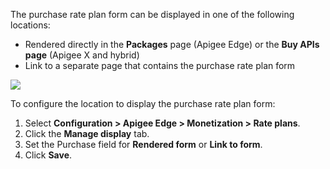 The purchase rate plan form can be displayed in one of the following locations:

* Rendered directly in the **Packages** page (Apigee Edge) or the **Buy APIs page** (Apigee X and hybrid)
* Link to a separate page that contains the purchase rate plan form

![](https://www.drupal.org/files/rendered-form.png)

To configure the location to display the purchase rate plan form:

1. Select **Configuration > Apigee Edge > Monetization > Rate plans**.
2. Click the **Manage display** tab.
3. Set the Purchase field for **Rendered form** or **Link to form**.
4. Click **Save**.